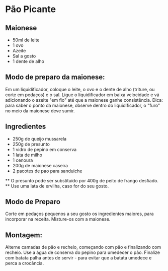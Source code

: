 # Pão Picante

## Maionese
- 50ml de leite
- 1 ovo
- Azeite
- Sal a gosto
- 1 dente de alho

## Modo de preparo da maionese:
Em um liquidificador, coloque o leite, o ovo e o dente de alho (triture, ou corte em pedaços) e o sal.
Ligue o liquidificador em baixa velocidade e vá adicionando o azeite "em fio" até que a maionese ganhe consistência.
Dica: para saber o ponto da maionese, observe dentro do liquidificador, o "furo" no meio da maionese deve sumir.

## Ingredientes
- 250g de queijo mussarela
- 250g de presunto
- 1 vidro de pepino em conserva
- 1 lata de milho
- 1 cenoura
- 200g de maionese caseira
- 2 pacotes de pao para sanduiche

** O presunto pode ser substituído por 400g de peito de frango desfiado.
** Use uma lata de ervilha, caso for do seu gosto.

## Modo de Preparo
Corte  em pedaços pequenos a seu gosto os ingredientes maiores, para incorporar na receita.
Misture-os com a maionese.

## Montagem:
Alterne camadas de pão e recheio, começando com pão e finalizando com recheio.
Use a água de conserva do pepino para umedecer o pão.
Finalize com batata palha antes de servir - para evitar que a batata umedece e perca a crocância.